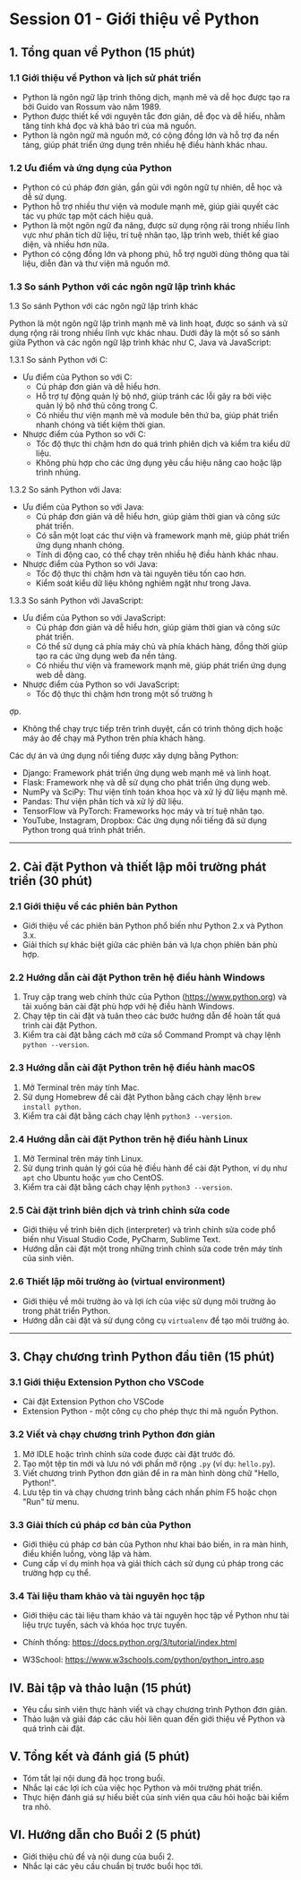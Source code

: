 # Session 01 - Giới thiệu về Python

## 1. Tổng quan về Python (15 phút)

### 1.1 Giới thiệu về Python và lịch sử phát triển

- Python là ngôn ngữ lập trình thông dịch, mạnh mẽ và dễ học được tạo ra bởi Guido van Rossum vào năm 1989.
- Python được thiết kế với nguyên tắc đơn giản, dễ đọc và dễ hiểu, nhằm tăng tính khả đọc và khả bảo trì của mã nguồn.
- Python là ngôn ngữ mã nguồn mở, có cộng đồng lớn và hỗ trợ đa nền tảng, giúp phát triển ứng dụng trên nhiều hệ điều hành khác nhau.

### 1.2 Ưu điểm và ứng dụng của Python

- Python có cú pháp đơn giản, gần gũi với ngôn ngữ tự nhiên, dễ học và dễ sử dụng.
- Python hỗ trợ nhiều thư viện và module mạnh mẽ, giúp giải quyết các tác vụ phức tạp một cách hiệu quả.
- Python là một ngôn ngữ đa năng, được sử dụng rộng rãi trong nhiều lĩnh vực như phân tích dữ liệu, trí tuệ nhân tạo, lập trình web, thiết kế giao diện, và nhiều hơn nữa.
- Python có cộng đồng lớn và phong phú, hỗ trợ người dùng thông qua tài liệu, diễn đàn và thư viện mã nguồn mở.

### 1.3 So sánh Python với các ngôn ngữ lập trình khác

1.3 So sánh Python với các ngôn ngữ lập trình khác

Python là một ngôn ngữ lập trình mạnh mẽ và linh hoạt, được so sánh và sử dụng rộng rãi trong nhiều lĩnh vực khác nhau. Dưới đây là một số so sánh giữa Python và các ngôn ngữ lập trình khác như C, Java và JavaScript:

1.3.1 So sánh Python với C:
- Ưu điểm của Python so với C:
  - Cú pháp đơn giản và dễ hiểu hơn.
  - Hỗ trợ tự động quản lý bộ nhớ, giúp tránh các lỗi gây ra bởi việc quản lý bộ nhớ thủ công trong C.
  - Có nhiều thư viện mạnh mẽ và module bên thứ ba, giúp phát triển nhanh chóng và tiết kiệm thời gian.
- Nhược điểm của Python so với C:
  - Tốc độ thực thi chậm hơn do quá trình phiên dịch và kiểm tra kiểu dữ liệu.
  - Không phù hợp cho các ứng dụng yêu cầu hiệu năng cao hoặc lập trình nhúng.

1.3.2 So sánh Python với Java:
- Ưu điểm của Python so với Java:
  - Cú pháp đơn giản và dễ hiểu hơn, giúp giảm thời gian và công sức phát triển.
  - Có sẵn một loạt các thư viện và framework mạnh mẽ, giúp phát triển ứng dụng nhanh chóng.
  - Tính di động cao, có thể chạy trên nhiều hệ điều hành khác nhau.
- Nhược điểm của Python so với Java:
  - Tốc độ thực thi chậm hơn và tài nguyên tiêu tốn cao hơn.
  - Kiểm soát kiểu dữ liệu không nghiêm ngặt như trong Java.

1.3.3 So sánh Python với JavaScript:

- Ưu điểm của Python so với JavaScript:
  - Cú pháp đơn giản và dễ hiểu hơn, giúp giảm thời gian và công sức phát triển.
  - Có thể sử dụng cả phía máy chủ và phía khách hàng, đồng thời giúp tạo ra các ứng dụng web đa nền tảng.
  - Có nhiều thư viện và framework mạnh mẽ, giúp phát triển ứng dụng web dễ dàng.
- Nhược điểm của Python so với JavaScript:
  - Tốc độ thực thi chậm hơn trong một số trường h

ợp.
  - Không thể chạy trực tiếp trên trình duyệt, cần có trình thông dịch hoặc máy ảo để chạy mã Python trên phía khách hàng.

Các dự án và ứng dụng nổi tiếng được xây dựng bằng Python:
- Django: Framework phát triển ứng dụng web mạnh mẽ và linh hoạt.
- Flask: Framework nhẹ và dễ sử dụng cho phát triển ứng dụng web.
- NumPy và SciPy: Thư viện tính toán khoa học và xử lý dữ liệu mạnh mẽ.
- Pandas: Thư viện phân tích và xử lý dữ liệu.
- TensorFlow và PyTorch: Frameworks học máy và trí tuệ nhân tạo.
- YouTube, Instagram, Dropbox: Các ứng dụng nổi tiếng đã sử dụng Python trong quá trình phát triển.


---

## 2. Cài đặt Python và thiết lập môi trường phát triển (30 phút)

### 2.1 Giới thiệu về các phiên bản Python

- Giới thiệu về các phiên bản Python phổ biến như Python 2.x và Python 3.x.
- Giải thích sự khác biệt giữa các phiên bản và lựa chọn phiên bản phù hợp.

### 2.2 Hướng dẫn cài đặt Python trên hệ điều hành Windows

1. Truy cập trang web chính thức của Python (https://www.python.org) và tải xuống bản cài đặt phù hợp với hệ điều hành Windows.
2. Chạy tệp tin cài đặt và tuân theo các bước hướng dẫn để hoàn tất quá trình cài đặt Python.
3. Kiểm tra cài đặt bằng cách mở cửa sổ Command Prompt và chạy lệnh `python --version`.

### 2.3 Hướng dẫn cài đặt Python trên hệ điều hành macOS

1. Mở Terminal trên máy tính Mac.
2. Sử dụng Homebrew để cài đặt Python bằng cách chạy lệnh `brew install python`.
3. Kiểm tra cài đặt bằng cách chạy lệnh `python3 --version`.

### 2.4 Hướng dẫn cài đặt Python trên hệ điều hành Linux

1. Mở Terminal trên máy tính Linux.
2. Sử dụng trình quản lý gói của hệ điều hành để cài đặt Python, ví dụ như `apt` cho Ubuntu hoặc `yum` cho CentOS.
3. Kiểm tra cài đặt bằng cách chạy lệnh `python3 --version`.

### 2.5 Cài đặt trình biên dịch và trình chỉnh sửa code

- Giới thiệu về trình biên dịch (interpreter) và trình chỉnh sửa code phổ biến như Visual Studio Code, PyCharm, Sublime Text.
- Hướng dẫn cài đặt một trong những trình chỉnh sửa code trên máy tính của sinh viên.

### 2.6 Thiết lập môi trường ảo (virtual environment)

- Giới thiệu về môi trường ảo và lợi ích của việc sử dụng môi trường ảo trong phát triển Python.
- Hướng dẫn cài đặt và sử dụng công cụ `virtualenv` để tạo môi trường ảo.



---


## 3. Chạy chương trình Python đầu tiên (15 phút)

### 3.1 Giới thiệu Extension Python cho VSCode

- Cài đặt Extension Python cho VSCode
- Extension Python - một công cụ cho phép thực thi mã nguồn Python.

### 3.2 Viết và chạy chương trình Python đơn giản

1. Mở IDLE hoặc trình chỉnh sửa code được cài đặt trước đó.
2. Tạo một tệp tin mới và lưu nó với phần mở rộng `.py` (ví dụ: `hello.py`).
3. Viết chương trình Python đơn giản để in ra màn hình dòng chữ "Hello, Python!".
4. Lưu tệp tin và chạy chương trình bằng cách nhấn phím F5 hoặc chọn "Run" từ menu.

### 3.3 Giải thích cú pháp cơ bản của Python

- Giới thiệu cú pháp cơ bản của Python như khai báo biến, in ra màn hình, điều khiển luồng, vòng lặp và hàm.
- Cung cấp ví dụ minh họa và giải thích cách sử dụng cú pháp trong các trường hợp cụ thể.

### 3.4 Tài liệu tham khảo và tài nguyên học tập

- Giới thiệu các tài liệu tham khảo và tài nguyên học tập về Python như tài liệu trực tuyến, sách và khóa học trực tuyến.
- Chính thống: <https://docs.python.org/3/tutorial/index.html>

- W3School: <https://www.w3schools.com/python/python_intro.asp>

## IV. Bài tập và thảo luận (15 phút)

- Yêu cầu sinh viên thực hành viết và chạy chương trình Python đơn giản.
- Thảo luận và giải đáp các câu hỏi liên quan đến giới thiệu về Python và quá trình cài đặt.

## V. Tổng kết và đánh giá (5 phút)

- Tóm tắt lại nội dung đã học trong buổi.
- Nhắc lại các lợi ích của việc học Python và môi trường phát triển.
- Thực hiện đánh giá sự hiểu biết của sinh viên qua câu hỏi hoặc bài kiểm tra nhỏ.

## VI. Hướng dẫn cho Buổi 2 (5 phút)

- Giới thiệu chủ đề và nội dung của buổi 2.
- Nhắc lại các yêu cầu chuẩn bị trước buổi học tới.
